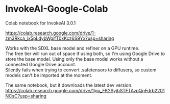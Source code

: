 # InvokeAI-Google-Colab
Colab notebook for InvokeAI 3.0.1

https://colab.research.google.com/drive/1-zm3Rkca_ix5pLdybWgjfT0xKcz6S9Yx?usp=sharing

Works with the SDXL base model and refiner on a GPU runtime.  
The free tier will run out of space if using both, so I'm using Google Drive to store the base model. Using only the base model works without a connected Google Drive account.   
Silently fails when trying to convert .safetensors to diffusers, so custom models can't be imported at the moment. 

The same notebook, but it downloads the latest dev version.
https://colab.research.google.com/drive/1lgu_FK2SyjbSTFTAvpQqFdrb2201NCsC?usp=sharing
